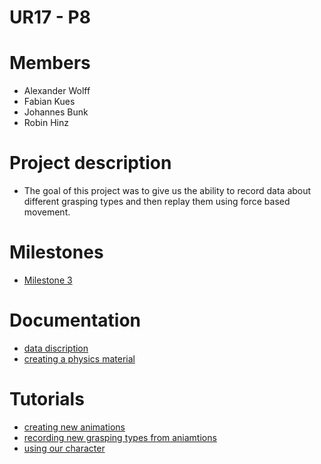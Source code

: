 # UR17 - P8

# Members
* Alexander Wolff
* Fabian Kues
* Johannes Bunk
* Robin Hinz

# Project description
* The goal of this project was to give us the ability to record data about different grasping types and then replay them using force based movement. 

# Milestones
* [Milestone 3](./Documentation/Milestone3.md)

# Documentation
* [data discription](./Documentation/dataDiscription.md)
* [creating a physics material](./Documentation/Create_physics_material.md)

# Tutorials

* [creating new animations](./Documentation/CreateNewAnimations.md)
* [recording new grasping types from aniamtions](./Documentation/ReadingHandleTypes.md)
* [using our character](./Documentation/tutorialChar_Bind.md)


